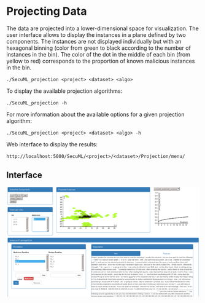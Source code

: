 # Projecting Data

The data are projected into a lower-dimensional space for visualization. The user interface allows to display the instances in a plane defined by two components.
The instances are not displayed individually but with an hexagonal binning (color from green to black according to the number of instances in the bin).
The color of the dot in the middle of each bin (from yellow to red) corresponds to the proportion of known malicious instances in the bin.

    ./SecuML_projection <project> <dataset> <algo>

To display the available projection algorithms:

    ./SecuML_projection -h

For more information about the available options for a given projection algorithm:

    ./SecuML_projection <project> <dataset> <algo> -h

Web interface to display the results:

    http://localhost:5000/SecuML/<project>/<dataset>/Projection/menu/

## Interface
![Projection](/doc/images/projection.png)
